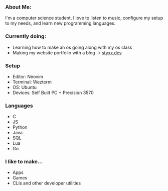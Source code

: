 ### About Me:
I'm a computer science student. I love to listen to music, configure my setup to my needs, and learn new programming languages.

### Currently doing: 
- Learning how to make an os going along with my os class
- Making my website portfolio with a blog -> [styxx.dev](https://www.styxx.dev)

### Setup
- Editor: Neovim
- Terminal: Wezterm
- OS: Ubuntu
- Devices: Self Built PC + Precision 3570

### Languages
- C
- JS
- Python
- Java
- SQL
- Lua
- Go

### I like to make...
- Apps
- Games
- CLIs and other developer utilities
